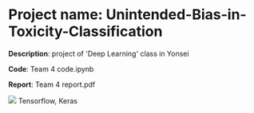 # Project name: Unintended-Bias-in-Toxicity-Classification
**Description**: project of 'Deep Learning' class in Yonsei

**Code**: Team 4 code.ipynb

**Report**: Team 4 report.pdf

<img src="https://img.shields.io/badge/python-3776AB?style=for-the-badge&logo=python&logoColor=white">
Tensorflow, Keras
